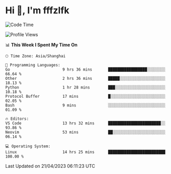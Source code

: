 # Hi 👋, I'm fffzlfk

<!--START_SECTION:waka-->
![Code Time](http://img.shields.io/badge/Code%20Time-161%20hrs%2026%20mins-blue)

![Profile Views](http://img.shields.io/badge/Profile%20Views-0-blue)

📊 **This Week I Spent My Time On** 

```text
🕑︎ Time Zone: Asia/Shanghai

💬 Programming Languages: 
Go                       9 hrs 36 mins       █████████████████░░░░░░░░   66.64 % 
Other                    2 hrs 36 mins       █████░░░░░░░░░░░░░░░░░░░░   18.13 % 
Python                   1 hr 28 mins        ███░░░░░░░░░░░░░░░░░░░░░░   10.18 % 
Protocol Buffer          17 mins             █░░░░░░░░░░░░░░░░░░░░░░░░   02.05 % 
Bash                     9 mins              ░░░░░░░░░░░░░░░░░░░░░░░░░   01.09 % 

🔥 Editors: 
VS Code                  13 hrs 32 mins      ███████████████████████░░   93.86 % 
Neovim                   53 mins             ██░░░░░░░░░░░░░░░░░░░░░░░   06.14 % 

💻 Operating System: 
Linux                    14 hrs 25 mins      █████████████████████████   100.00 % 
```


 Last Updated on 21/04/2023 06:11:23 UTC
<!--END_SECTION:waka-->
